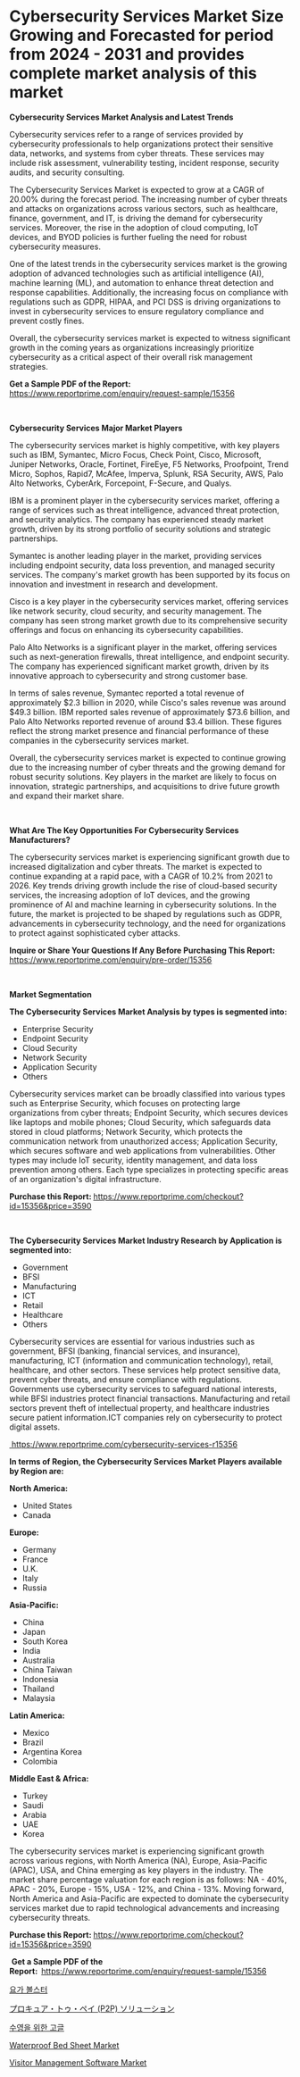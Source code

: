 <p><h1>Cybersecurity Services Market Size Growing and Forecasted for period from 2024 - 2031 and provides complete market analysis of this market</h1></p><p><strong>Cybersecurity Services Market Analysis and Latest Trends</strong></p>
<p><p>Cybersecurity services refer to a range of services provided by cybersecurity professionals to help organizations protect their sensitive data, networks, and systems from cyber threats. These services may include risk assessment, vulnerability testing, incident response, security audits, and security consulting.</p><p>The Cybersecurity Services Market is expected to grow at a CAGR of 20.00% during the forecast period. The increasing number of cyber threats and attacks on organizations across various sectors, such as healthcare, finance, government, and IT, is driving the demand for cybersecurity services. Moreover, the rise in the adoption of cloud computing, IoT devices, and BYOD policies is further fueling the need for robust cybersecurity measures.</p><p>One of the latest trends in the cybersecurity services market is the growing adoption of advanced technologies such as artificial intelligence (AI), machine learning (ML), and automation to enhance threat detection and response capabilities. Additionally, the increasing focus on compliance with regulations such as GDPR, HIPAA, and PCI DSS is driving organizations to invest in cybersecurity services to ensure regulatory compliance and prevent costly fines.</p><p>Overall, the cybersecurity services market is expected to witness significant growth in the coming years as organizations increasingly prioritize cybersecurity as a critical aspect of their overall risk management strategies.</p></p>
<p><strong>Get a Sample PDF of the Report:&nbsp;</strong> <a href="https://www.reportprime.com/enquiry/request-sample/15356">https://www.reportprime.com/enquiry/request-sample/15356</a></p>
<p>&nbsp;</p>
<p><strong>Cybersecurity Services Major Market Players</strong></p>
<p><p>The cybersecurity services market is highly competitive, with key players such as IBM, Symantec, Micro Focus, Check Point, Cisco, Microsoft, Juniper Networks, Oracle, Fortinet, FireEye, F5 Networks, Proofpoint, Trend Micro, Sophos, Rapid7, McAfee, Imperva, Splunk, RSA Security, AWS, Palo Alto Networks, CyberArk, Forcepoint, F-Secure, and Qualys. </p><p>IBM is a prominent player in the cybersecurity services market, offering a range of services such as threat intelligence, advanced threat protection, and security analytics. The company has experienced steady market growth, driven by its strong portfolio of security solutions and strategic partnerships.</p><p>Symantec is another leading player in the market, providing services including endpoint security, data loss prevention, and managed security services. The company's market growth has been supported by its focus on innovation and investment in research and development.</p><p>Cisco is a key player in the cybersecurity services market, offering services like network security, cloud security, and security management. The company has seen strong market growth due to its comprehensive security offerings and focus on enhancing its cybersecurity capabilities.</p><p>Palo Alto Networks is a significant player in the market, offering services such as next-generation firewalls, threat intelligence, and endpoint security. The company has experienced significant market growth, driven by its innovative approach to cybersecurity and strong customer base.</p><p>In terms of sales revenue, Symantec reported a total revenue of approximately $2.3 billion in 2020, while Cisco's sales revenue was around $49.3 billion. IBM reported sales revenue of approximately $73.6 billion, and Palo Alto Networks reported revenue of around $3.4 billion. These figures reflect the strong market presence and financial performance of these companies in the cybersecurity services market. </p><p>Overall, the cybersecurity services market is expected to continue growing due to the increasing number of cyber threats and the growing demand for robust security solutions. Key players in the market are likely to focus on innovation, strategic partnerships, and acquisitions to drive future growth and expand their market share.</p></p>
<p>&nbsp;</p>
<p><strong>What Are The Key Opportunities For Cybersecurity Services Manufacturers?</strong></p>
<p><p>The cybersecurity services market is experiencing significant growth due to increased digitalization and cyber threats. The market is expected to continue expanding at a rapid pace, with a CAGR of 10.2% from 2021 to 2026. Key trends driving growth include the rise of cloud-based security services, the increasing adoption of IoT devices, and the growing prominence of AI and machine learning in cybersecurity solutions. In the future, the market is projected to be shaped by regulations such as GDPR, advancements in cybersecurity technology, and the need for organizations to protect against sophisticated cyber attacks.</p></p>
<p><strong>Inquire or Share Your Questions If Any Before Purchasing This Report:</strong> <a href="https://www.reportprime.com/enquiry/pre-order/15356">https://www.reportprime.com/enquiry/pre-order/15356</a></p>
<p>&nbsp;</p>
<p><strong>Market Segmentation</strong></p>
<p><strong>The Cybersecurity Services Market Analysis by types is segmented into:</strong></p>
<p><ul><li>Enterprise Security</li><li>Endpoint Security</li><li>Cloud Security</li><li>Network Security</li><li>Application Security</li><li>Others</li></ul></p>
<p><p>Cybersecurity services market can be broadly classified into various types such as Enterprise Security, which focuses on protecting large organizations from cyber threats; Endpoint Security, which secures devices like laptops and mobile phones; Cloud Security, which safeguards data stored in cloud platforms; Network Security, which protects the communication network from unauthorized access; Application Security, which secures software and web applications from vulnerabilities. Other types may include IoT security, identity management, and data loss prevention among others. Each type specializes in protecting specific areas of an organization's digital infrastructure.</p></p>
<p><strong>Purchase this Report:&nbsp;</strong><a href="https://www.reportprime.com/checkout?id=15356&price=3590">https://www.reportprime.com/checkout?id=15356&price=3590</a></p>
<p>&nbsp;</p>
<p><strong>The Cybersecurity Services Market Industry Research by Application is segmented into:</strong></p>
<p><ul><li>Government</li><li>BFSI</li><li>Manufacturing</li><li>ICT</li><li>Retail</li><li>Healthcare</li><li>Others</li></ul></p>
<p><p>Cybersecurity services are essential for various industries such as government, BFSI (banking, financial services, and insurance), manufacturing, ICT (information and communication technology), retail, healthcare, and other sectors. These services help protect sensitive data, prevent cyber threats, and ensure compliance with regulations. Governments use cybersecurity services to safeguard national interests, while BFSI industries protect financial transactions. Manufacturing and retail sectors prevent theft of intellectual property, and healthcare industries secure patient information.ICT companies rely on cybersecurity to protect digital assets.</p></p>
<p><a href="https://www.reportprime.com/cybersecurity-services-r15356">&nbsp;https://www.reportprime.com/cybersecurity-services-r15356</a></p>
<p><strong>In terms of Region, the Cybersecurity Services Market Players available by Region are:</strong></p>
<p>
    <p> <strong> North America: </strong>
        <ul>
            <li>United States</li>
            <li>Canada</li>
        </ul>
        </p> 
    <p> <strong> Europe: </strong>
        <ul>
            <li>Germany</li>
            <li>France</li>
            <li>U.K.</li>
            <li>Italy</li>
            <li>Russia</li>
        </ul>
        </p> 
    <p> <strong> Asia-Pacific: </strong>
        <ul>
            <li>China</li>
            <li>Japan</li>
            <li>South Korea</li>
            <li>India</li>
            <li>Australia</li>
            <li>China Taiwan</li>
            <li>Indonesia</li>
            <li>Thailand</li>
            <li>Malaysia</li>
        </ul>
        </p> 
    <p> <strong> Latin America: </strong>
        <ul>
            <li>Mexico</li>
            <li>Brazil</li>
            <li>Argentina Korea</li>
            <li>Colombia</li>
        </ul>
        </p> 
    <p> <strong> Middle East & Africa: </strong>
        <ul>
            <li>Turkey</li>
            <li>Saudi</li>
            <li>Arabia</li>
            <li>UAE</li>
            <li>Korea</li>
        </ul>
    </p>
    </p>
<p><p>The cybersecurity services market is experiencing significant growth across various regions, with North America (NA), Europe, Asia-Pacific (APAC), USA, and China emerging as key players in the industry. The market share percentage valuation for each region is as follows: NA - 40%, APAC - 20%, Europe - 15%, USA - 12%, and China - 13%. Moving forward, North America and Asia-Pacific are expected to dominate the cybersecurity services market due to rapid technological advancements and increasing cybersecurity threats.</p></p>
<p><strong>Purchase this Report: </strong><a href="https://www.reportprime.com/checkout?id=15356&price=3590">https://www.reportprime.com/checkout?id=15356&price=3590</a></p>
<p>&nbsp;<strong>Get a Sample PDF of the Report:&nbsp;&nbsp;</strong><a href="https://www.reportprime.com/enquiry/request-sample/15356">https://www.reportprime.com/enquiry/request-sample/15356</a></p>
<p><strong></strong></p>
<p><p><a href="https://github.com/WilburKihn5676/Market-Research-Report-List-1/blob/main/481728776060.md">요가 볼스터</a></p><p><a href="https://github.com/dzy793153605/Market-Research-Report-List-2/blob/main/636754481636.md">プロキュア・トゥ・ペイ (P2P) ソリューション</a></p><p><a href="https://github.com/vseigx30c9a1j/Market-Research-Report-List-2/blob/main/493299776059.md">수영을 위한 고글</a></p><p><a href="https://issuu.com/reportprime-2/docs/waterproof-bed-sheet-market-size-2030.pptx">Waterproof Bed Sheet Market</a></p><p><a href="https://github.com/jodemen/Market-Research-Report-List-2/blob/main/visitor-management-software-market.md">Visitor Management Software Market</a></p></p>